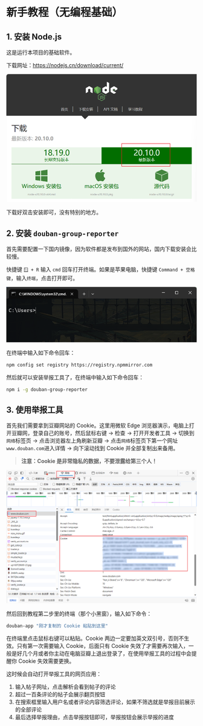 # 新手教程（无编程基础）

## 1. 安装 Node.js

这是运行本项目的基础软件。

下载网址：https://nodejs.cn/download/current/

![](./resource/1.png)

下载好双击安装即可，没有特别的地方。

## 2. 安装 `douban-group-reporter`

首先需要配置一下国内镜像，因为软件都是发布到国外的网站，国内下载安装会比较慢。

快捷键 `🪟 + R` 输入 `cmd` 回车打开终端。如果是苹果电脑，快捷键 `Command + 空格键`，输入`终端`，点击打开即可。

![](./resource/2.png)

在终端中输入如下命令回车：

```bash
npm config set registry https://registry.npmmirror.com
```

然后就可以安装举报工具了，在终端中输入如下命令回车：

```bash
npm i -g douban-group-reporter
```

## 3. 使用举报工具

首先我们需要拿到豆瓣网站的 Cookie。这里用微软 Edge 浏览器演示，电脑上打开豆瓣网，登录自己的账号，然后鼠标右键 → 检查 → 打开开发者工具 → 切换到`网络`标签页 → 点击浏览器左上角刷新豆瓣 → 点击`网络`标签页下第一个网址`www.douban.com`进入详情 → 向下滚动找到 Cookie 并全部复制出来备用。

> **注意：Cookie 是非常隐私的数据，不要泄露给第三个人！**

![](./resource/3.png)

然后回到教程第二步里的终端（那个小黑窗），输入如下命令：

```bash
douban-app "刚才复制的 Cookie 粘贴到这里"
```

在终端里点击鼠标右键可以粘贴。Cookie 两边一定要加英文双引号，否则不生效。只有第一次需要输入 Cookie，后面只有 Cookie 失效了才需要再次输入，一般是好几个月或者你主动在电脑豆瓣上退出登录了，在使用举报工具的过程中会提醒你 Cookie 失效需要更换。

这时候会自动打开举报工具的网页应用：
1. 输入帖子网址，点击解析会看到帖子的评论
2. 超过一百条评论的帖子会展示翻页按钮
3. 在搜索框里输入用户名或者评论内容筛选评论，如果不筛选就是举报目前展示的全部评论
4. 最后选择举报理由，点击举报按钮即可，举报按钮会展示举报的进度
